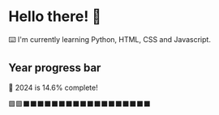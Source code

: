 # Hello there! 👋

⌨️ I'm currently learning Python, HTML, CSS and Javascript.

## Year progress bar

📅 2024 is 14.6% complete!

🟩🟩⬛⬛⬛⬛⬛⬛⬛⬛⬛⬛⬛⬛⬛⬛⬛⬛⬛⬛
